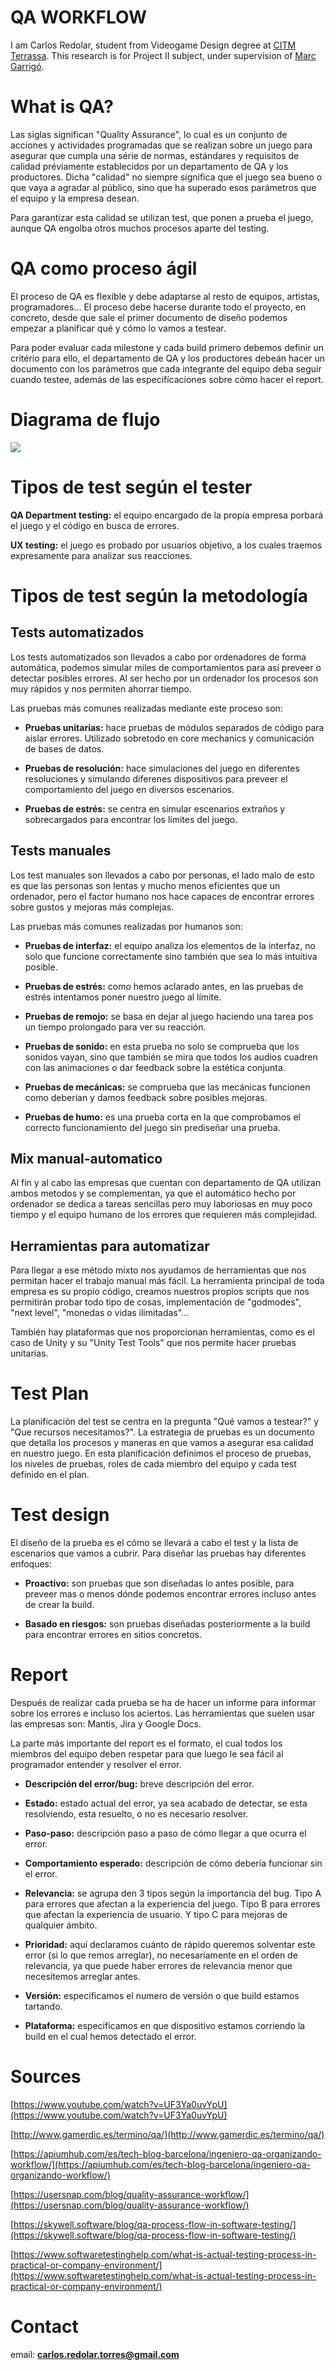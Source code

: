 # **QA WORKFLOW**

I am Carlos Redolar, student from Videogame Design degree at [CITM Terrassa](https://www.citm.upc.edu/). This research is for Project II subject, under supervision of [Marc Garrigó](https://es.linkedin.com/in/mgarrigo).


# What is QA?

Las siglas significan "Quality Assurance", lo cual es un conjunto de acciones y actividades programadas que se realizan sobre un juego para asegurar que cumpla una série de normas, estándares y requisitos de calidad préviamente establecidos por un departamento de QA y los productores. Dicha "calidad" no siempre significa que el juego sea bueno o que vaya a agradar al público, sino que ha superado esos parámetros que el equipo y la empresa desean.

Para garantizar esta calidad se utilizan test, que ponen a prueba el juego, aunque QA engolba otros muchos procesos aparte del testing.

# QA como proceso ágil

El proceso de QA es flexible y debe adaptarse al resto de equipos, artistas, programadores... El proceso debe hacerse durante todo el proyecto, en concreto, desde que sale el primer documento de diseño podemos empezar a planificar qué y cómo lo vamos a testear.

Para poder evaluar cada milestone y cada build primero debemos definir un critério para ello, el departamento de QA y los productores debeán hacer un documento con los parámetros que cada integrante del equipo deba seguir cuando testee, además de las especifícaciones sobre cómo hacer el report.


# Diagrama de flujo

![](docs/diagram.png)


# Tipos de test según el tester

**QA Department testing:** el equipo encargado de la propia empresa porbará el juego y el código en busca de errores.

**UX testing:** el juego es probado por usuarios objetivo, a los cuales traemos expresamente para analizar sus reacciones.


# Tipos de test según la metodología

## Tests automatizados

Los tests automatizados son llevados a cabo por ordenadores de forma automática, podemos simular miles de comportamientos para así preveer o detectar posibles errores. Al ser hecho por un ordenador los procesos son muy rápidos y nos permiten ahorrar tiempo.

Las pruebas más comunes realizadas mediante este proceso son:

- **Pruebas unitarias:** hace pruebas de módulos separados de código para aislar errores. Utilizado sobretodo en core mechanics y comunicación de bases de datos.

- **Pruebas de resolución:** hace simulaciones del juego en diferentes resoluciones y simulando diferenes dispositivos para preveer el comportamiento del juego en diversos escenarios.

- **Pruebas de estrés:** se centra en simular escenarios extraños y sobrecargados para encontrar los límites del juego.


## Tests manuales

Los test manuales son llevados a cabo por personas, el lado malo de esto es que las personas son lentas y mucho menos eficientes que un ordenador, pero el factor humano nos hace capaces de encontrar errores sobre gustos y mejoras más complejas. 

Las pruebas más comunes realizadas por humanos son:

- **Pruebas de interfaz:** el equipo analiza los elementos de la interfaz, no solo que funcione correctamente sino también que sea lo más intuitiva posible.

- **Pruebas de estrés:** como hemos aclarado antes, en las pruebas de estrés intentamos poner nuestro juego al límite.

- **Pruebas de remojo:** se basa en dejar al juego haciendo una tarea pos un tiempo prolongado para ver su reacción.

- **Pruebas de sonido:** en esta prueba no solo se comprueba que los sonidos vayan, sino que también se mira que todos los audios cuadren con las animaciones o  dar feedback sobre la estética conjunta.

- **Pruebas de mecánicas:** se comprueba que las mecánicas funcionen como deberían y damos feedback sobre posibles mejoras.

- **Pruebas de humo:** es una prueba corta en la que comprobamos el correcto funcionamiento del juego sin prediseñar una prueba.

## Mix manual-automatico

Al fin y al cabo las empresas que cuentan con departamento de QA utilizan ambos metodos y se complementan, ya que el automático hecho por ordenador se dedica a tareas sencillas pero muy laboriosas en muy poco tiempo y el equipo humano de los errores que requieren más complejidad.

## Herramientas para automatizar

Para llegar a ese método mixto nos ayudamos de herramientas que nos permitan hacer el trabajo manual más fácil.
La herramienta principal de toda empresa es su propio código, creamos nuestros propios scripts que nos permitirán probar todo tipo de cosas, implementación de "godmodes", "next level", "monedas o vidas ilimitadas"...

También hay plataformas que nos proporcionan herramientas, como es el caso de Unity y su "Unity Test Tools" que nos permite hacer pruebas unitarias.


# Test Plan

La planificación del test se centra en la pregunta "Qué vamos a testear?" y "Que recursos necesitamos?". La estrategia de pruebas es un documento que detalla los procesos y maneras en que vamos a asegurar esa calidad en nuestro juego. En esta planificación definimos el proceso de pruebas, los niveles de pruebas, roles de cada miembro del equipo y cada test definido en el plan.


# Test design

El diseño de la prueba es el cómo se llevará a cabo el test y la lista de escenarios que vamos a cubrir.
Para diseñar las pruebas hay diferentes enfoques:

- **Proactivo:** son pruebas que son diseñadas lo antes posible, para preveer mas o menos dónde podemos encontrar errores incluso antes de crear la build.

- **Basado en riesgos:** son pruebas diseñadas posteriormente a la build para encontrar errores en sitios concretos.


# Report

Después de realizar cada prueba se ha de hacer un informe para informar sobre los errores e incluso los aciertos.
Las herramientas que suelen usar las empresas son: Mantis, Jira y Google Docs.

La parte más importante del report es el formato, el cual todos los miembros del equipo deben respetar para que luego le sea fácil al programador entender y resolver el error.

- **Descripción del error/bug:** breve descripción del error.

- **Estado:** estado actual del error, ya sea acabado de detectar, se esta resolviendo, esta resuelto, o no es necesario resolver.

- **Paso-paso:** descripción paso a paso de cómo llegar a que ocurra el error.

- **Comportamiento esperado:** descripción de cómo debería funcionar sin el error.

- **Relevancia:** se agrupa den 3 tipos según la importancia del bug. Tipo A para errores que afectan a la experiencia del juego. Tipo B para errores que afectan la experiencia de usuario. Y tipo C para mejoras de qualquier ámbito.

- **Prioridad:** aquí declaramos cuánto de rápido queremos solventar este error (si lo que remos arreglar), no necesariamente en el orden de relevancia, ya que puede haber errores de relevancia menor que necesitemos arreglar antes.

- **Versión:** especificamos el numero de versión o que build estamos tartando.

- **Plataforma:** especificamos en que dispositivo estamos corriendo la build en el cual hemos detectado el error.


# Sources

[https://www.youtube.com/watch?v=UF3Ya0uvYpU](https://www.youtube.com/watch?v=UF3Ya0uvYpU)

[http://www.gamerdic.es/termino/qa/](http://www.gamerdic.es/termino/qa/)

[https://apiumhub.com/es/tech-blog-barcelona/ingeniero-qa-organizando-workflow/](https://apiumhub.com/es/tech-blog-barcelona/ingeniero-qa-organizando-workflow/)

[https://usersnap.com/blog/quality-assurance-workflow/](https://usersnap.com/blog/quality-assurance-workflow/)

[https://skywell.software/blog/qa-process-flow-in-software-testing/](https://skywell.software/blog/qa-process-flow-in-software-testing/)

[https://www.softwaretestinghelp.com/what-is-actual-testing-process-in-practical-or-company-environment/](https://www.softwaretestinghelp.com/what-is-actual-testing-process-in-practical-or-company-environment/)


# Contact

email: **carlos.redolar.torres@gmail.com**



